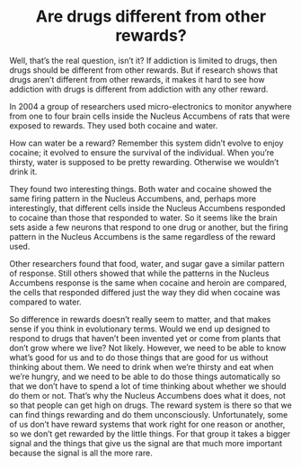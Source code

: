 <h1><center>Are drugs different from other rewards?</center></h1>

Well, that’s the real question, isn’t it? If addiction is limited to drugs, then drugs should be different from other rewards. But if research shows that drugs aren’t different from other rewards, it makes it hard to see how addiction with drugs is different from addiction with any other reward.

In 2004  a group of researchers used micro-electronics to monitor anywhere from one to four brain cells inside the Nucleus Accumbens of rats that were exposed to rewards. They used both cocaine and water.

How can water be a reward? Remember this system didn’t evolve to enjoy cocaine; it evolved to ensure the survival of the individual. When you’re thirsty, water is supposed to be pretty rewarding. Otherwise we wouldn’t drink it.

They found two interesting things. Both water and cocaine showed the same firing pattern in the Nucleus Accumbens, and, perhaps more interestingly, that different cells inside the Nucleus Accumbens responded to cocaine than those that responded to water. So it seems like the brain sets aside a few neurons that respond to one drug or another, but the firing pattern in the Nucleus Accumbens is the same regardless of the reward used.

Other researchers found that food, water, and sugar gave a similar pattern of response.  Still others  showed that while the patterns in the Nucleus Accumbens response is the same when cocaine and heroin are compared, the cells that responded differed just the way they did when cocaine was compared to water.

So difference in rewards doesn’t really seem to matter, and that makes sense if you think in evolutionary terms. Would we end up designed to respond to drugs that haven’t been invented yet or come from plants that don’t grow where we live? Not likely. However, we need to be able to know what’s good for us and to do those things that are good for us without thinking about them. We need to drink when we’re thirsty and eat when we’re hungry, and we need to be able to do those things automatically so that we don’t have to spend a lot of time thinking about whether we should do them or not. That’s why the Nucleus Accumbens does what it does, not so that people can get high on drugs. The reward system is there so that we can find things rewarding and do them unconsciously. Unfortunately, some of us don’t have reward systems that work right for one reason or another, so we don’t get rewarded by the little things. For that group it takes a bigger signal and the things that give us the signal are that much more important because the signal is all the more rare.

